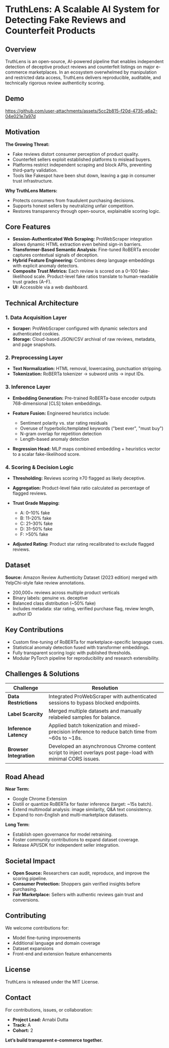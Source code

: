 # TruthLens: A Scalable AI System for Detecting Fake Reviews and Counterfeit Products




## Overview

TruthLens is an open-source, AI-powered pipeline that enables independent detection of deceptive product reviews and counterfeit listings on major e-commerce marketplaces. In an ecosystem overwhelmed by manipulation and restricted data access, TruthLens delivers reproducible, auditable, and technically rigorous review authenticity scoring.

## Demo
https://github.com/user-attachments/assets/5cc2b815-f20d-4735-a6a2-04e021e7a97d

## Motivation

**The Growing Threat:**

* Fake reviews distort consumer perception of product quality.
* Counterfeit sellers exploit established platforms to mislead buyers.
* Platforms restrict independent scraping and block APIs, preventing third-party validation.
* Tools like Fakespot have been shut down, leaving a gap in consumer trust infrastructure.

**Why TruthLens Matters:**

* Protects consumers from fraudulent purchasing decisions.
* Supports honest sellers by neutralizing unfair competition.
* Restores transparency through open-source, explainable scoring logic.

## Core Features

* **Session-Authenticated Web Scraping:** ProWebScraper integration allows dynamic HTML extraction even behind sign-in barriers.
* **Transformer-Based Semantic Analysis:** Fine-tuned RoBERTa encoder captures contextual signals of deception.
* **Hybrid Feature Engineering:** Combines deep language embeddings with explicit anomaly detectors.
* **Composite Trust Metrics:** Each review is scored on a 0–100 fake-likelihood scale. Product-level fake ratios translate to human-readable trust grades (A–F).
* **UI:** Accessible via a web dashboard.

## Technical Architecture

### 1. Data Acquisition Layer

* **Scraper:** ProWebScraper configured with dynamic selectors and authenticated cookies.
* **Storage:** Cloud-based JSON/CSV archival of raw reviews, metadata, and page snapshots.

### 2. Preprocessing Layer

* **Text Normalization:** HTML removal, lowercasing, punctuation stripping.
* **Tokenization:** RoBERTa tokenizer → subword units → input IDs.

### 3. Inference Layer

* **Embedding Generation:** Pre-trained RoBERTa-base encoder outputs 768-dimensional \[CLS] token embeddings.
* **Feature Fusion:** Engineered heuristics include:

  * Sentiment polarity vs. star rating residuals
  * Overuse of hyperbolic/templated keywords ("best ever", "must buy")
  * N-gram overlap for repetition detection
  * Length-based anomaly detection
* **Regression Head:** MLP maps combined embedding + heuristics vector to a scalar fake-likelihood score.

### 4. Scoring & Decision Logic

* **Thresholding:** Reviews scoring ≥70 flagged as likely deceptive.
* **Aggregation:** Product-level fake ratio calculated as percentage of flagged reviews.
* **Trust Grade Mapping:**

  * A: 0–10% fake
  * B: 11–20% fake
  * C: 21–30% fake
  * D: 31–50% fake
  * F: >50% fake
* **Adjusted Rating:** Product star rating recalibrated to exclude flagged reviews.

## Dataset

**Source:** Amazon Review Authenticity Dataset (2023 edition) merged with YelpChi-style fake review annotations.

* 200,000+ reviews across multiple product verticals
* Binary labels: genuine vs. deceptive
* Balanced class distribution (\~50% fake)
* Includes metadata: star rating, verified purchase flag, review length, author ID

## Key Contributions

* Custom fine-tuning of RoBERTa for marketplace-specific language cues.
* Statistical anomaly detection fused with transformer embeddings.
* Fully transparent scoring logic with published thresholds.
* Modular PyTorch pipeline for reproducibility and research extensibility.

## Challenges & Solutions

| Challenge               | Resolution                                                                                                  |
| ----------------------- | ----------------------------------------------------------------------------------------------------------- |
| **Data Restrictions**   | Integrated ProWebScraper with authenticated sessions to bypass blocked endpoints.                           |
| **Label Scarcity**      | Merged multiple datasets and manually relabeled samples for balance.                                        |
| **Inference Latency**   | Applied batch tokenization and mixed-precision inference to reduce batch time from \~60s to \~18s.          |
| **Browser Integration** | Developed an asynchronous Chrome content script to inject overlays post page-load with minimal CORS issues. |

## Road Ahead

**Near Term:**

* Google Chrome Extension
* Distill or quantize RoBERTa for faster inference (target: \~15s batch).
* Extend multimodal analysis: image similarity, Q\&A text consistency.
* Expand to non-English and multi-marketplace datasets.

**Long Term:**

* Establish open governance for model retraining.
* Foster community contributions to expand dataset coverage.
* Release API/SDK for independent seller integration.

## Societal Impact

* **Open Source:** Researchers can audit, reproduce, and improve the scoring pipeline.
* **Consumer Protection:** Shoppers gain verified insights before purchasing.
* **Fair Marketplace:** Sellers with authentic reviews gain trust and conversions.

## Contributing

We welcome contributions for:

* Model fine-tuning improvements
* Additional language and domain coverage
* Dataset expansions
* Front-end and extension feature enhancements

## License

TruthLens is released under the MIT License.

## Contact

For contributions, issues, or collaboration:

* **Project Lead:** Arnabi Dutta
* **Track:** A
* **Cohort:** 2

**Let’s build transparent e-commerce together.**
